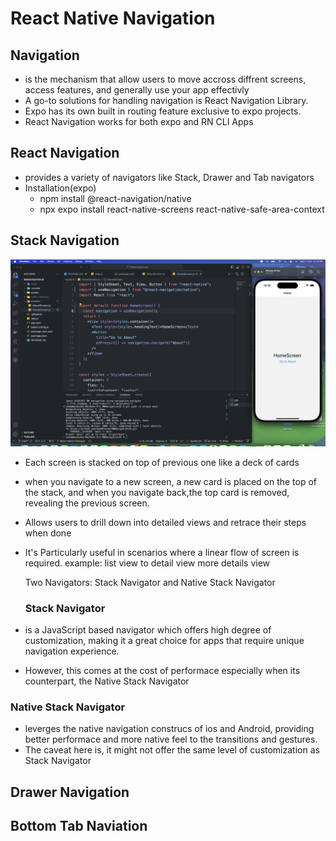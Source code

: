 # React Native Navigation

## Navigation

- is the mechanism that allow users to move accross diffrent screens, access features, and generally use your app effectivly
- A go-to solutions for handling navigation is React Navigation Library.
- Expo has its own built in routing feature exclusive to expo projects.
- React Navigation works for both expo and RN CLI Apps

## React Navigation

- provides a variety of navigators like Stack, Drawer and Tab navigators
- Installation(expo)
  - npm install @react-navigation/native
  - npx expo install react-native-screens react-native-safe-area-context

## Stack Navigation

![Alt text](<Screenshot 2023-10-11 at 12.15.01 in the afternoon.png>)

- Each screen is stacked on top of previous one like a deck of cards
- when you navigate to a new screen, a new card is placed on the top of the stack, and when you navigate back,the top card is removed, revealing the previous screen.
- Allows users to drill down into detailed views and retrace their steps when done
- It's Particularly useful in scenarios where a linear flow of screen is required.
  example: list view to detail view more details view

  Two Navigators: Stack Navigator and Native Stack Navigator

  ### Stack Navigator

- is a JavaScript based navigator which offers high degree of customization, making it a great choice for apps that require unique navigation experience.

- However, this comes at the cost of performace especially when its counterpart, the Native Stack Navigator

### Native Stack Navigator

- leverges the native navigation construcs of ios and Android, providing better performace and more native feel to the transitions and gestures.
- The caveat here is, it might not offer the same level of customization as Stack Navigator

## Drawer Navigation

## Bottom Tab Naviation
